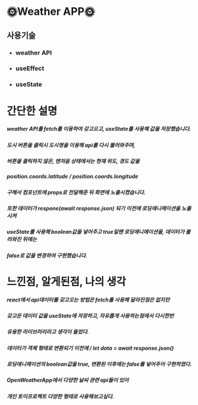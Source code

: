 # 🌞Weather APP🌞

## 사용기술
- ### weather API 
- ### useEffect
- ### useState

# 간단한 설명
##### weather API를 fetch를 이용하여 갖고오고, useState를 사용해 값을 저장했습니다.
##### 도시 버튼을 클릭시 도시명을 이용해 api를 다시 불러와주며,
##### 버튼을 클릭하지 않은, 맨처음 상태에서는 현재 위도, 경도 값을 
##### position.coords.latitude / position.coords.longitude
##### 구해서 컴포넌트에 props로 전달해준 뒤 화면에 노출시켰습니다.
##### 또한 데이터가 respone(await response.json) 되기 이전에 로딩애니메이션을 노출시켜
##### useState를 사용해 boolean값을 넣어주고 true일땐 로딩애니메이션을, 데이터가 불러와진 뒤에는 
##### false로 값을 변경하여 구현했습니다.

# 느낀점, 알게된점, 나의 생각
##### react에서 api데이터를 갖고오는 방법은 fetch를 사용해 달라진점은 없지만
##### 갖고온 데이터 값을 useState에 저장하고, 자유롭게 사용하는점에서 다시한번 
##### 유용한 라이브러리라고 생각이 들었다.
##### 데이터가 객체 형태로 변환되기 이전에 / let data = await response.json()
##### 로딩애니메이션의 boolean값을 true, 변환된 이후에는 false를 넣어주어 구현하였다.
##### OpenWeatherApp에서 다양한 날씨 관련 api들이 있어
##### 개인 토이프로젝트 다양한 형태로 사용해보고싶다.




